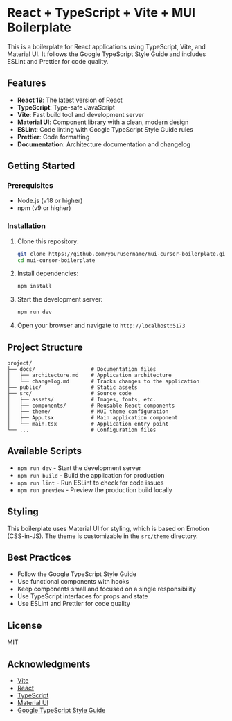 # React + TypeScript + Vite + MUI Boilerplate

This is a boilerplate for React applications using TypeScript, Vite, and Material UI. It follows the Google TypeScript Style Guide and includes ESLint and Prettier for code quality.

## Features

- **React 19**: The latest version of React
- **TypeScript**: Type-safe JavaScript
- **Vite**: Fast build tool and development server
- **Material UI**: Component library with a clean, modern design
- **ESLint**: Code linting with Google TypeScript Style Guide rules
- **Prettier**: Code formatting
- **Documentation**: Architecture documentation and changelog

## Getting Started

### Prerequisites

- Node.js (v18 or higher)
- npm (v9 or higher)

### Installation

1. Clone this repository:
   ```bash
   git clone https://github.com/yourusername/mui-cursor-boilerplate.git
   cd mui-cursor-boilerplate
   ```

2. Install dependencies:
   ```bash
   npm install
   ```

3. Start the development server:
   ```bash
   npm run dev
   ```

4. Open your browser and navigate to `http://localhost:5173`

## Project Structure

```
project/
├── docs/                  # Documentation files
│   ├── architecture.md    # Application architecture
│   └── changelog.md       # Tracks changes to the application
├── public/                # Static assets
├── src/                   # Source code
│   ├── assets/            # Images, fonts, etc.
│   ├── components/        # Reusable React components
│   ├── theme/             # MUI theme configuration
│   ├── App.tsx            # Main application component
│   └── main.tsx           # Application entry point
└── ...                    # Configuration files
```

## Available Scripts

- `npm run dev` - Start the development server
- `npm run build` - Build the application for production
- `npm run lint` - Run ESLint to check for code issues
- `npm run preview` - Preview the production build locally

## Styling

This boilerplate uses Material UI for styling, which is based on Emotion (CSS-in-JS). The theme is customizable in the `src/theme` directory.

## Best Practices

- Follow the Google TypeScript Style Guide
- Use functional components with hooks
- Keep components small and focused on a single responsibility
- Use TypeScript interfaces for props and state
- Use ESLint and Prettier for code quality

## License

MIT

## Acknowledgments

- [Vite](https://vitejs.dev/)
- [React](https://reactjs.org/)
- [TypeScript](https://www.typescriptlang.org/)
- [Material UI](https://mui.com/)
- [Google TypeScript Style Guide](https://google.github.io/styleguide/tsguide.html)
